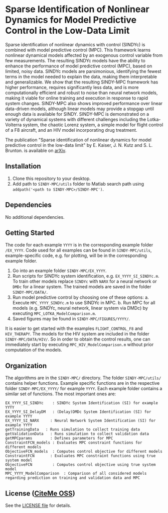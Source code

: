 # Sparse Identification of Nonlinear Dynamics for Model Predictive Control in the Low-Data Limit

Sparse identification of nonlinear dynamics with control (SINDYc) is combined with model predictive control (MPC). This framework learns nonlinear dynamical models affected by an exogenous control variable from few measurements. The resulting SINDYc models have the ability to enhance the performance of model predictive control (MPC), based on limited, noisy data. SINDYc models are parsimonious, identifying the fewest terms in the model needed to explain the data, making them interpretable and generalizable. We show that the resulting SINDY-MPC framework has higher performance, requires significantly less data, and is more computationally efficient and robust to noise than neural network models, making it viable for online training and execution in response to rapid system changes. SINDY-MPC also shows improved performance over linear data-driven models, although linear models may provide a stopgap until enough data is available for SINDY.
SINDY-MPC is demonstrated on a variety of dynamical systems with different challenges including the Lotka-Volterra system, the chaotic Lorenz system, a simple model for flight control of a F8 aircraft, and an HIV model incorporating drug treatment.

The publication "Sparse identification of nonlinear dynamics for model predictive control in the low-data limit"
by E. Kaiser, J. N. Kutz and S. L. Brunton. is available on [arXiv](https://arxiv.org/abs/1711.05501).

## Installation

1. Clone this repository to your desktop.
2. Add path to `SINDY-MPC/utils` folder to Matlab search path using `addpath('<path to SINDY-MPC>/SINDY-MPC')`.

## Dependencies
No additional dependencies.

## Getting Started

The code for each example `YYYY` is in the corresponding example folder `/EX_YYYY`. Code used for all examples can be found in `SINDY-MPC/utils`, example-specific code, e.g. for plotting, will be in the corresponding example folder.

1. Go into an example folder `SINDY-MPC/EX_YYYY`.
2. Run scripts for SINDYc system identification, e.g. `EX_YYYY_SI_SINDYc.m`. To train other models replace `SINDYc` with `NARX` for a neural network or `DMDc` for a linear system. The trained models are saved in the folder `SINDY-MPC/DATA/`.
3. Run model predictive control by choosing one of these options:
	a. Execute `MPC_YYYY_SINDYc.m` to use SINDYc in MPC.
    b. Run MPC for all models (e.g. SINDYc, neural network, linear system via DMDc) by executing `MPC_LOTKA_ModelComparison.m`.
4. Saved figures may be found in `SINDY-MPC/FIGURES/YYYY/`.

It is easier to get started with the examples `FLIGHT_CONTROL_F8` and `HIV_THERAPY`.
The models for the HIV system are included in the folder `SINDY-MPC/DATA/HIV/`. So in order to obtain the control results, one can immediately start by executing `MPC_HIV_ModelComparison.m` without prior computation of the models.

## Organization

The algorithms are in the `SINDY-MPC/` directory. The folder `SINDY-MPC/utils/` contains helper functions. Example specific functions are in the respective folder `SINDY-MPC/EX_YYYY/` for example `YYYY`. Each example folder contains a similar set of functions. The most important ones are:

    EX_YYYY_SI_SINDYc    : SINDYc System Identification (SI) for example YYYY
	EX_YYYY_SI_DelayDM   : (Delay)DMDc System Identification (SI) for example YYYY
    EX_YYYY_SI_NARX  	: Neural Network System Identification (SI) for example YYYY
    getTrainingData	  : Runs simulation to collect training data
    getValidationData	: Runs simulation to collect validation data
    getMPCparams 		: Defines parameters for MPC
	ConstraintFCN_models : Evaluates MPC constraint functions for different models
    ObjectiveFCN_models  : Computes control objective for different models
    ConstraintFCN		: Evaluates MPC constraint functions using true system model
    ObjectiveFCN		 : Computes control objective using true system model    
    MPC_YYYY_ModelComparison  : Comparison of all considered models regarding prediction on training and validation data and MPC
    
## License ([CiteMe OSS](https://github.com/cite-me/oss))

See the [LICENSE file](LICENSE) for details.
